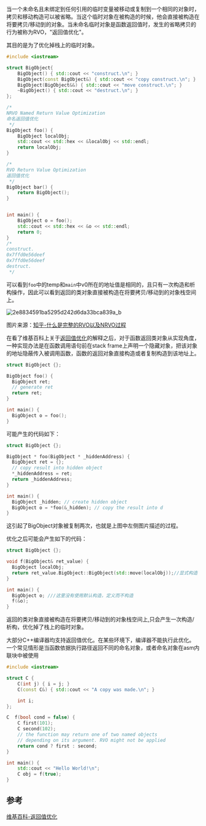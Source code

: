 当一个未命名且未绑定到任何引用的临时变量被移动或复制到一个相同的对象时，拷贝和移动构造可以被省略。当这个临时对象在被构造的时候，他会直接被构造在将要拷贝/移动到的对象。当未命名临时对象是函数返回值时，发生的省略拷贝的行为被称为RVO，"返回值优化"。

其目的是为了优化掉栈上的临时对象。

```c++
#include <iostream>

struct BigObject{
    BigObject() { std::cout << "construct.\n"; }
    BigObject(const BigObject&) { std::cout << "copy construct.\n"; }
    BigObject(BigObject&&) { std::cout << "move construct.\n"; }
    ~BigObject() { std::cout << "destruct.\n"; }
};

/*
NRVO Named Return Value Optimization
命名返回值优化
 */
BigObject foo() {
    BigObject localObj;
    std::cout << std::hex << &localObj << std::endl;
    return localObj;  
}

/*
RVO Return Value Optimization
返回值优化
 */
BigObject bar() {
    return BigObject(); 
}


int main() {
    BigObject o = foo();
    std::cout << std::hex << &o << std::endl;
    return 0;
}
/*
construct.
0x7ffd0e56deef
0x7ffd0e56deef
destruct.
 */
```

可以看到`foo`中的temp和`main`中v0所在的地址值是相同的，且只有一次构造和析构操作，因此可以看到返回的类对象直接被构造在将要拷贝/移动到的对象栈空间上。

![2e8834591ba5295d242d6da33bca839a_b](http://oowjr8zsi.bkt.clouddn.com/2e8834591ba5295d242d6da33bca839a_b.jpg)

图片来源：[知乎-什么是完整的RVO以及NRVO过程](https://www.zhihu.com/question/48964719)

在看了维基百科上关于[返回值优化](https://zh.wikipedia.org/wiki/%E8%BF%94%E5%9B%9E%E5%80%BC%E4%BC%98%E5%8C%96)的解释之后，对于函数返回类对象从实现角度，一种实现办法是在函数调用语句前在stack frame上声明一个隐藏对象，把该对象的地址隐蔽传入被调用函数，函数的返回对象直接构造或者复制构造到该地址上。

```c++
struct BigObject {};

BigObject foo() {
  BigObject ret;
  // generate ret
  return ret;
}

int main() {
  BigObject o = foo();
}
```

可能产生的代码如下：
```c++
struct BigObject {};

BigObject * foo(BigObject * _hiddenAddress) {
  BigObject ret = {};
  // copy result into hidden object
  *_hiddenAddress = ret;
  return _hiddenAddress;
}

int main() {
  BigObject _hidden; // create hidden object
  BigObject o = *foo(&_hidden); // copy the result into d
}
```

这引起了BigObject对象被复制两次，也就是上图中左侧图片描述的过程。

优化之后可能会产生如下的代码：
```c++
struct BigObject {};

void f(BigObject& ret_value) {
  BigObject localObj;
  return ret_value.BigObject::BigObject(std::move(localObj));//显式构造
}

int main() {
  BigObject o; ///这里没有使用默认构造，定义而不构造
  f(&o);
}
```

返回的类对象直接被构造在将要拷贝/移动到的对象栈空间上,只会产生一次构造/析构，优化掉了栈上的临时对象。

大部分C++编译器均支持返回值优化。在某些环境下，编译器不能执行此优化。一个常见情形是当函数依据执行路径返回不同的命名对象，或者命名对象在asm内联块中被使用
```c++
#include <iostream>

struct C {
	C(int j) { i = j; }
	C(const C&) { std::cout << "A copy was made.\n"; }

	int i;
};

C  f(bool cond = false) {
	C first(101);
	C second(102);
	// the function may return one of two named objects
	// depending on its argument. RVO might not be applied
	return cond ? first : second;
}

int main() {
	std::cout << "Hello World!\n";
	C obj = f(true);
}
```

## 参考
[维基百科-返回值优化](https://zh.wikipedia.org/wiki/%E8%BF%94%E5%9B%9E%E5%80%BC%E4%BC%98%E5%8C%96)


